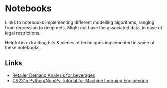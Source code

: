 # Notebooks

Links to notebooks implementing different modelling algorithms, ranging from regression to deep nets. Might not have the associated data, in case of legal restrictions.

Helpful in extracting bits & pieces of techniques implemented in some of these notebooks.

## Links
* [Retailer Demand Analysis for beverages](https://github.com/saubhik/saubhik.github.io/blob/master/notebooks/retailer_demand_analysis.ipynb)
* [CS231n Python/NumPy Tutorial for Machine Learning Engineering](https://github.com/saubhik/saubhik.github.io/blob/master/notebooks/CS231n-python-numpy-tutorial.ipynb)
